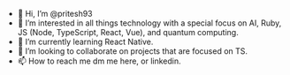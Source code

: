 - 👋 Hi, I’m @pritesh93
- 👀 I’m interested in all things technology with a special focus on AI, Ruby, JS (Node, TypeScript, React, Vue), and quantum computing.
- 🌱 I’m currently learning React Native.
- 💞️ I’m looking to collaborate on projects that are focused on TS.
- 📫 How to reach me dm me here, or linkedin.

<!---
pritesh93/pritesh93 is a ✨ special ✨ repository because its `README.md` (this file) appears on your GitHub profile.
You can click the Preview link to take a look at your changes.
--->

